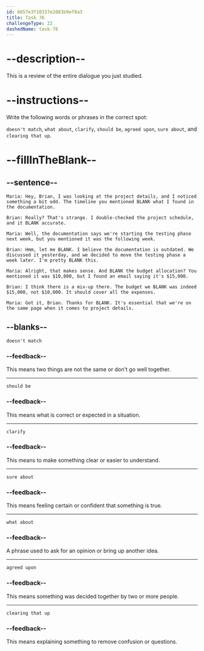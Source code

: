 ```yaml
---
id: 6857e3f10337e2083b9ef8a3
title: Task 76
challengeType: 22
dashedName: task-76
---
```


<!-- REVIEW -->

# --description--

This is a review of the entire dialogue you just studied.

# --instructions--

Write the following words or phrases in the correct spot:

`doesn't match`, `what about`, `clarify`, `should be`, `agreed upon`, `sure about`, and `clearing that up`.

# --fillInTheBlank--

## --sentence--

`Maria: Hey, Brian, I was looking at the project details, and I noticed something a bit odd. The timeline you mentioned BLANK what I found in the documentation.`

`Brian: Really? That's strange. I double-checked the project schedule, and it BLANK accurate.`

`Maria: Well, the documentation says we're starting the testing phase next week, but you mentioned it was the following week.`

`Brian: Hmm, let me BLANK. I believe the documentation is outdated. We discussed it yesterday, and we decided to move the testing phase a week later. I'm pretty BLANK this.`

`Maria: Alright, that makes sense. And BLANK the budget allocation? You mentioned it was $10,000, but I found an email saying it's $15,000.`

`Brian: I think there is a mix-up there. The budget we BLANK was indeed $15,000, not $10,000. It should cover all the expenses.`

`Maria: Got it, Brian. Thanks for BLANK. It's essential that we're on the same page when it comes to project details.`

## --blanks--

`doesn't match`

### --feedback--

This means two things are not the same or don't go well together.

---

`should be`

### --feedback--

This means what is correct or expected in a situation.

---

`clarify`

### --feedback--

This means to make something clear or easier to understand.

---

`sure about`

### --feedback--

This means feeling certain or confident that something is true.

---

`what about`

### --feedback--

A phrase used to ask for an opinion or bring up another idea.

---

`agreed upon`

### --feedback--

This means something was decided together by two or more people.

---

`clearing that up`

### --feedback--

This means explaining something to remove confusion or questions.
